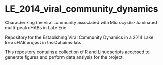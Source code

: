 # LE_2014_viral_community_dynamics

Characterizing the viral community associated with Microcystis-dominated multi-peak cHABs in Lake Erie.

Repository for the Establishing Viral Community Dynamics in a 2014 Lake Erie cHAB project in the Duhaime lab.

This repository contains a collection of R and Linux scripts accessed to generate figures and perform data analysis for the project.
